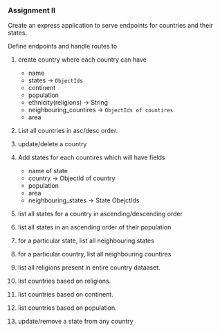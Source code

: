 ### Assignment II

Create an express application to serve endpoints for countries and their states.

Define endpoints and handle routes to

1. create country where each country can have
   - name
   - states -> `ObjectIds`
   - continent
   - population
   - ethnicity(religions) -> String
   - neighbouring_countires -> `ObjectIds of countires`
   - area

2. List all countries in asc/desc order.

3. update/delete a country

4. Add states for each countires which will have fields

    - name of state
    - country -> ObjectId of country
    - population
    - area
    - neighbouring_states -> State ObejctIds

5. list all states for a country in ascending/descending order

6. list all states in an ascending order of their population

7. for a particular state, list all neighbouring states

8. for a particular country, list all neighbouring countires

9. list all religions present in entire country dataaset.

10. list countries based on religions.

11. list countries based on continent.

12. list countries based on population.

13. update/remove a state from any country